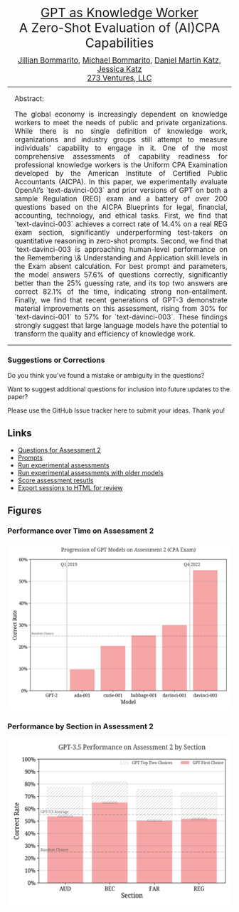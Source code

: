 <div style="font-size: 2em;text-align: center; padding-bottom: 8px;">
    <a href="https://papers.ssrn.com/sol3/papers.cfm?abstract_id=4322372"><span>GPT as Knowledge Worker</span></a>
    <br />
    <span>A Zero-Shot Evaluation of (AI)CPA Capabilities</span>
</div>
<div style="font-size: 1.2em; text-align: center; padding-top: 4px; padding-bottom: 8px; border-bottom: 4px solid rgba(0.5, 0.5, 0.5, 0.25);">
    <span><a href="" target="_blank">Jillian Bommarito</a></span>, 
    <span><a href="" target="_blank">Michael Bommarito</a></span>,
    <span><a href="" target="_blank">Daniel Martin Katz</a></span>,
    <span><a href="" target="_blank">Jessica Katz</a></span><br />
    <span><a href="" target="_blank">273 Ventures, LLC</a></span>
</div>
<div style="width: 95%; font-size: 1.1em;text-align: justify; padding-left: 16px; padding-right: 4px;">
    <p>Abstract:</p>
    <p>
        The global economy is increasingly dependent on knowledge workers to meet the needs of public and private
        organizations. While there is no single definition of knowledge work, organizations and industry groups still
        attempt to measure individuals' capability to engage in it. One of the most comprehensive assessments of
        capability readiness for professional knowledge workers is the Uniform CPA Examination developed by the 
        American Institute of Certified Public Accountants (AICPA). In this paper, we experimentally evaluate OpenAI’s
        `text-davinci-003` and prior versions of GPT on both a sample Regulation (REG) exam and a battery of 
        over 200 questions based on the AICPA Blueprints for legal, financial, accounting, technology, and ethical 
        tasks.  First, we find that `text-davinci-003` achieves a correct rate of 14.4% on a real REG exam
        section, significantly underperforming test-takers on quantitative reasoning in zero-shot prompts.  Second, we 
        find that `text-davinci-003 is approaching human-level performance on the Remembering \& Understanding 
        and Application skill levels in the Exam absent calculation.  For best prompt and parameters, the model answers
        57.6% of questions correctly, significantly better than the 25% guessing rate, and its top two answers are
        correct 82.1% of the time, indicating strong non-entailment. Finally, we find that recent generations of 
        GPT-3 demonstrate material improvements on this assessment, rising from 30% for `text-davinci-001` to
        57% for `text-davinci-003`.  These findings strongly suggest that large language models have the
        potential to transform the quality and efficiency of knowledge work.
    </p>
</div>
<hr />

### Suggestions or Corrections
Do you think you've found a mistake or ambiguity in the questions?

Want to suggest additional questions for inclusion into future updates to the paper?

Please use the GitHub Issue tracker here to submit your ideas.  Thank you!


## Links
* [Questions for Assessment 2](data/questions_02.txt) 
* [Prompts](src/prompts.py)
* [Run experimental assessments](src/run_exam.py)
* [Run experimental assessments with older models](src/run_exam_old_models.py)
* [Score assessment resutls](src/score_exam.py)
* [Export sessions to HTML for review](src/export_session_html.py)

## Figures
### Performance over Time on Assessment 2
<picture>
   <img src="https://github.com/mjbommar/gpt-as-knowledge-worker/blob/main/figures/model_progression.png?raw=true" />
 </picture>

### Performance by Section in Assessment 2
<picture>
   <img src="https://github.com/mjbommar/gpt-as-knowledge-worker/blob/main/figures/best_model_performance_by_section.png?raw=true" />
 </picture>

